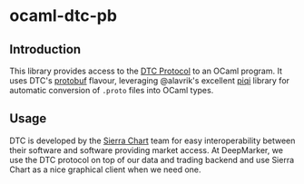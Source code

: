 # ocaml-dtc-pb

## Introduction

This library provides access to the [DTC
Protocol](https://dtcprotocol.org) to an OCaml program. It uses DTC's
[protobuf](https://developers.google.com/protocol-buffers) flavour,
leveraging @alavrik's excellent [piqi](http://piqi.org) library for
automatic conversion of `.proto` files into OCaml types.

## Usage

DTC is developed by the [Sierra Chart](https://www.sierrachart.com/)
team for easy interoperability between their software and software
providing market access. At DeepMarker, we use the DTC protocol on top
of our data and trading backend and use Sierra Chart as a nice
graphical client when we need one.